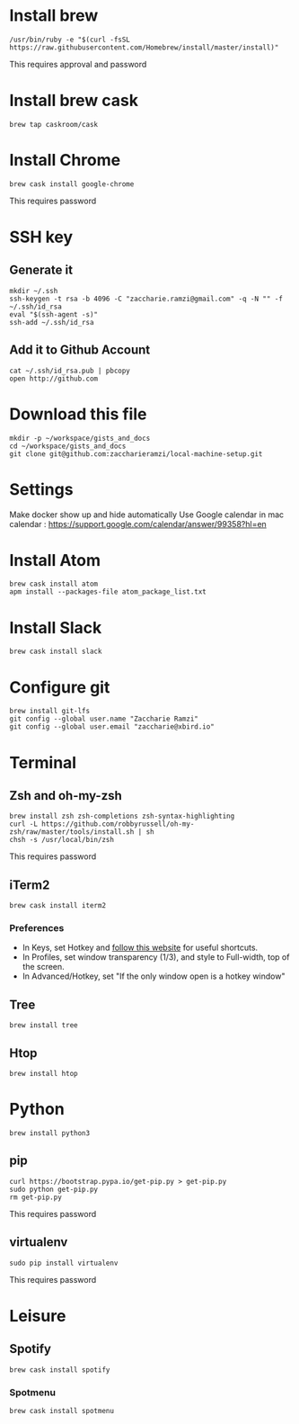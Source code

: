 # Install brew
```
/usr/bin/ruby -e "$(curl -fsSL https://raw.githubusercontent.com/Homebrew/install/master/install)"
```
This requires approval and password
# Install brew cask
```
brew tap caskroom/cask
```
# Install Chrome
```
brew cask install google-chrome
```
This requires password
# SSH key
## Generate it
```
mkdir ~/.ssh
ssh-keygen -t rsa -b 4096 -C "zaccharie.ramzi@gmail.com" -q -N "" -f ~/.ssh/id_rsa
eval "$(ssh-agent -s)"
ssh-add ~/.ssh/id_rsa
```
## Add it to Github Account
```
cat ~/.ssh/id_rsa.pub | pbcopy
open http://github.com
```
# Download this file
```
mkdir -p ~/workspace/gists_and_docs
cd ~/workspace/gists_and_docs
git clone git@github.com:zaccharieramzi/local-machine-setup.git
```
# Settings
Make docker show up and hide automatically
Use Google calendar in mac calendar : https://support.google.com/calendar/answer/99358?hl=en
# Install Atom
```
brew cask install atom
apm install --packages-file atom_package_list.txt
```
# Install Slack
```
brew cask install slack
```
# Configure git
```
brew install git-lfs
git config --global user.name "Zaccharie Ramzi"
git config --global user.email "zaccharie@xbird.io"
```
# Terminal
## Zsh and oh-my-zsh
```
brew install zsh zsh-completions zsh-syntax-highlighting
curl -L https://github.com/robbyrussell/oh-my-zsh/raw/master/tools/install.sh | sh
chsh -s /usr/local/bin/zsh
```
This requires password
## iTerm2
```
brew cask install iterm2
```
### Preferences
- In Keys, set Hotkey and [follow this website](https://coderwall.com/p/ds2dha/word-line-deletion-and-navigation-shortcuts-in-iterm2) for useful shortcuts.
- In Profiles, set window transparency (1/3), and style to Full-width, top of the screen.
- In Advanced/Hotkey, set "If the only window open is a hotkey window"
## Tree
```
brew install tree
```
## Htop
```
brew install htop
```
# Python
```
brew install python3
```
## pip
```
curl https://bootstrap.pypa.io/get-pip.py > get-pip.py
sudo python get-pip.py
rm get-pip.py
```
This requires password
## virtualenv
```
sudo pip install virtualenv
```
This requires password

# Leisure
## Spotify
```
brew cask install spotify
```
### Spotmenu
```
brew cask install spotmenu
```
